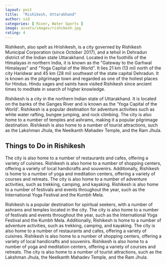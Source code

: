 ```yaml
---
layout: post
title:  "Rishikesh, Uttarakhand"
author: sid
categories: [ River, Water Sports ]
image: assets/images/rishikesh.jpg
rating: 4
---
```

Rishikesh, also spelt as Hrishikesh, is a city governed by Rishikesh Municipal Corporation (since October 2017), and a tehsil in Dehradun district of the Indian state Uttarakhand. Located in the foothills of the Himalayas in northern India, it is known as the "Gateway to the Garhwal Himalayas" and "Yoga Capital of the World". It lies 21 km (13 mi) north of the city Haridwar and 45 km (28 mi) southeast of the state capital Dehradun. It is known as the pilgrimage town and regarded as one of the holiest places for Hindus. Hindu sages and saints have visited Rishikesh since ancient times to meditate in search of higher knowledge.

Rishikesh is a city in the northern Indian state of Uttarakhand. It is located on the banks of the Ganges River and is known as the 'Yoga Capital of the World'. Rishikesh is a popular destination for adventure activities such as white water rafting, bungee jumping, and rock climbing. The city is also home to a number of temples and ashrams, making it a popular pilgrimage destination. Rishikesh is also home to a number of tourist attractions, such as the Lakshman Jhula, the Neelkanth Mahadev Temple, and the Ram Jhula. 

<h2>Things to Do in Rishikesh</h2>

The city is also home to a number of restaurants and cafes, offering a variety of cuisines. Rishikesh is also home to a number of shopping centers, offering a variety of local handicrafts and souvenirs. Additionally, Rishikesh is home to a number of yoga and meditation centers, offering a variety of courses and retreats. The city is also home to a number of adventure activities, such as trekking, camping, and kayaking. Rishikesh is also home to a number of festivals and events throughout the year, such as the International Yoga Festival and the Kumbh Mela.

Rishikesh is a popular destination for spiritual seekers, with a number of ashrams and temples located in the city. The city is also home to a number of festivals and events throughout the year, such as the International Yoga Festival and the Kumbh Mela. Additionally, Rishikesh is home to a number of adventure activities, such as trekking, camping, and kayaking. The city is also home to a number of restaurants and cafes, offering a variety of cuisines. Rishikesh is also home to a number of shopping centers, offering a variety of local handicrafts and souvenirs. Rishikesh is also home to a number of yoga and meditation centers, offering a variety of courses and retreats. The city is also home to a number of tourist attractions, such as the Lakshman Jhula, the Neelkanth Mahadev Temple, and the Ram Jhula.


<div class="pa-carousel-widget" style="width:100%; height:480px; display:none;"
  data-link="https://www.thrillophilia.com/things-to-do-in-rishikesh"
  data-title="Rishikesh river rafting"
  data-description="Snaps taken during holi celebration in Rishikesh"
  data-delay="3">
  <object data="https://lh3.googleusercontent.com/Hom8AcTRcD74R8GXHYy_kJ8p4KQ__ukF1bs9J_QMxf_Y2EalmTZoG82GGxajbB-d4hOzf3fatENe-4qnzn1KqYx_cjMyOq78M68jJyvxxHW_JBzk1Qn8yoNpqh1B-q5zddnDRpXoAR4=w1920-h1080"></object>
  <object data="https://lh3.googleusercontent.com/wFkW850JUPKdIjOTNRKmPpOy9ZGV3-D7WjGZS-yCRkbOV1dWKnDpMxTeEvUXaepRqDOHuW2ae4Nf9tdfwM25VFYsaU92ziBHxRh-S1zRJCx-y6Ol2zJBkqN6zvewdFwKzBY4DEhYZak=w1920-h1080"></object>
  <object data="https://lh3.googleusercontent.com/nJYwkBPQN_ou1xBGnk-fzg49SFzYFahK93uy9aHbxpvd4eZZw1gUeNEPdMBoLCSBLTkuvAFuG9u6PAYW8HXxM986kgeBKCxqycLL-kN4G6PCs5H2tq6Jv5XC7ItoOh7z1cUPgpIwZkw=w1920-h1080"></object>
  <object data="https://lh3.googleusercontent.com/59Pdn_j24RTCTZjzG7pAf7v-w8he1f8frDsB5Vo4IXkn6e8QtuhmNFto7CtTnWDTQNNAMmDt-NFhK-xkwDtcEmwwoXRRIl6Bmyk9o40tStUlim6iMvH2IpaLePWcgY3T95O7MfDgOTk=w1920-h1080"></object>
  <object data="https://lh3.googleusercontent.com/hi7JD_FIRWSoUlWo2xkjhfkIUBVJC0Z-GVPDYWHkPvbkfbfRdCRuerpWLp2HIXVYdeMkFC7Axj6T0CqP5mXTkE_whkVQclJW5wzB5VhOzl5QDg0iMPj11Wgm_s2bBfJ0JLDgAfUNbow=w1920-h1080"></object>
  <object data="https://lh3.googleusercontent.com/N-q7-Uj5Q9Yn0C8oao22r456nhV4n_Ta0VY9RMEcX0zlaaIfHGqfarNSAxwBV0JIrLo5to5SS-FOAj1_wyYhcYajj1edej4_iwjOk-BnLkTPQ-GAaAOFKc-cAlaGCYsf5-_SzMXifPg=w1920-h1080"></object>
  <object data="https://lh3.googleusercontent.com/1SDD58AvMRqJupRXYWbbbhk3V3Viqu2L_TuKZ92irAVJFVDtffkv4CpeCKaCi6ERxRSCjNydo0MUy8F1YJdHSNKJnKV9nCduUMJf7szie80FfMfG6qd58nN_rtWCzukojIwKfHrEcJo=w1920-h1080"></object>
  <object data="https://lh3.googleusercontent.com/m50ULhxRj1ndF9hi3VsK6DAA56RLMT1l_Frs_AivPp6laNBRqmhRr6EjQeQpnXOX6uPq60n_nF7T2eQMKFUzInoQRHoclBFxcwDdDDReiOl8BX60YsQeNcB5yzhwR-wT_xfcX4dtl2w=w1920-h1080"></object>
  <object data="https://lh3.googleusercontent.com/tAspN424TcC-48OrWHPdV5fLcKtsWBG1RMk9ekfIpqvhE51gwYgs0xLHP4HbgDv7zsyvJ3rPwKJ62ePGrpPyHAvK0XN-h-iyzQ774NpHLPrF2PfqWtD-y_iIneZ-WU5R9lQSNsXyO3U=w1920-h1080"></object>
  <object data="https://lh3.googleusercontent.com/S-eflPRiPWWVv5XCA4kfS7CWUeuc1iiY_oNIQ00j3XI_YQozJKHHZ3dctSt41Zy5MLTIiCN9ovJy1FSgSNcKB_-rXlaG8vYIrIx_aDzgNm1nB0nsIFxDsqqKF6bm2HvMFvRe20sYUbg=w1920-h1080"></object>
  <object data="https://lh3.googleusercontent.com/EE5oSqZB_QmRfPy8FuUuC5HDN2xHDTRV7pHtHZ47J2kczw1Amgf9VZgSrCyr4nCkrcClYRkUDKUKRFhS_cEXAHfmRnP9OdfVgiVGAMlb5lMClNliJcoUL6tVNQ2yS364dDUSUKyASNM=w1920-h1080"></object>
  <object data="https://lh3.googleusercontent.com/k80NOnD9PtOBgoWya5_-YE6Hl0IAp7y430DfoQvC7_GWvhNrd5TQ6Zn4Rrgrqyw2GnHXjIxN2s3PsoRdhC7KC9wqSEMgfQA5CNwJYwu0g_CX7mmlNfmJuA935czuZpw-jWVTh6ftVHc=w1920-h1080"></object>
  <object data="https://lh3.googleusercontent.com/heyPEA2xWSB54C2Y6nSXxjL6Ng9PAR7AeMNe713Nb6a_VnimVrv_n4LvV62YXzpWG-9uebbS4W0jTcaVonDbcb0Kdolg6fpaQ4AA-AzVZ3NoUrtgXRzKtq8k6PTTHGdwOqsnkg0OQfs=w1920-h1080"></object>
  <object data="https://lh3.googleusercontent.com/AbZc2d4MRUbRa92XDKmePCx2-HtIh6UF12dtR6Pypj9at6hKdWYLv_il7KMgOfO3Rp_J7VmFMF3CRA1ByX1M6anu6_0DaTRGcp2Zvjcsj2rXey0C5KT1lZVQfUKhSDJYTnworAJdu6k=w1920-h1080"></object>
</div>
